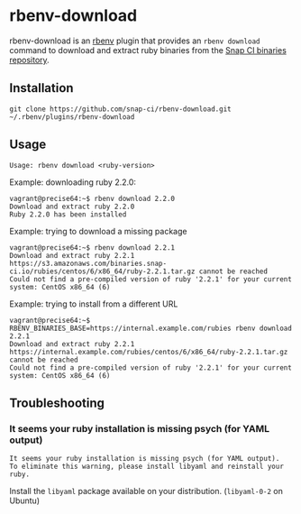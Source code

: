 # rbenv-download

rbenv-download is an [rbenv](https://github.com/sstephenson/rbenv) plugin that provides an `rbenv download` command to download and extract ruby binaries from the [Snap CI binaries repository](https://s3.amazonaws.com/binaries.snap-ci.io/).

## Installation

`git clone https://github.com/snap-ci/rbenv-download.git ~/.rbenv/plugins/rbenv-download`

## Usage

`Usage: rbenv download <ruby-version>`

Example: downloading ruby 2.2.0:
```
vagrant@precise64:~$ rbenv download 2.2.0
Download and extract ruby 2.2.0
Ruby 2.2.0 has been installed
```

Example: trying to download a missing package
```
vagrant@precise64:~$ rbenv download 2.2.1
Download and extract ruby 2.2.1
https://s3.amazonaws.com/binaries.snap-ci.io/rubies/centos/6/x86_64/ruby-2.2.1.tar.gz cannot be reached
Could not find a pre-compiled version of ruby '2.2.1' for your current system: CentOS x86_64 (6)
```

Example: trying to install from a different URL
```
vagrant@precise64:~$ RBENV_BINARIES_BASE=https://internal.example.com/rubies rbenv download 2.2.1
Download and extract ruby 2.2.1
https://internal.example.com/rubies/centos/6/x86_64/ruby-2.2.1.tar.gz cannot be reached
Could not find a pre-compiled version of ruby '2.2.1' for your current system: CentOS x86_64 (6)
```

## Troubleshooting

###  It seems your ruby installation is missing psych (for YAML output)

```
It seems your ruby installation is missing psych (for YAML output).
To eliminate this warning, please install libyaml and reinstall your ruby.
```

Install the `libyaml` package available on your distribution. (`libyaml-0-2` on Ubuntu)


